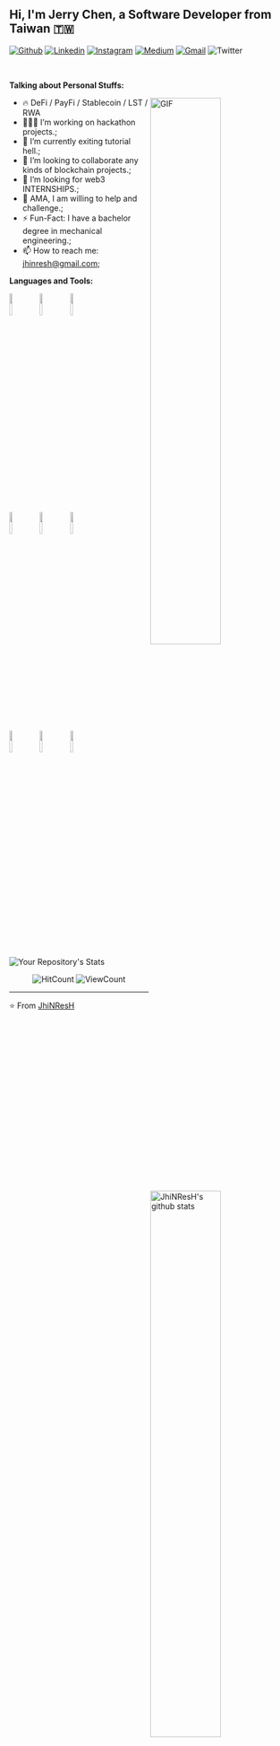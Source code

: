 <!-- Your title -->
## Hi, I'm Jerry Chen, a Software Developer from Taiwan 🇹🇼

<!-- Your badges
You can use the website to generate badges: https://shields.io/
-->

[![Github](https://img.shields.io/badge/-Github-000?style=flat&logo=Github&logoColor=white)](https://github.com/JhiNResH)
[![Linkedin](https://img.shields.io/badge/-LinkedIn-blue?style=flat&logo=Linkedin&logoColor=white)](https://www.linkedin.com/in/chien-jui-jerry-chen-21a11720a/)
[![Instagram](https://img.shields.io/badge/-Instagram-c13584?style=flat&labelColor=c13584&logo=instagram&logoColor=white)](https://www.instagram.com/jhinresh49/)
[![Medium](https://img.shields.io/badge/Medium-000000?style=for-the-badge&logo=medium&logoColor=white)](https://medium.com/@dontforgetbananatiff/)
[![Gmail](https://img.shields.io/badge/-Gmail-c14438?style=flat&logo=Gmail&logoColor=white)](mailto:jhinresh@gmail.com)
![Twitter](https://img.shields.io/twitter/follow/JhiNResH?label=JhiNResH&style=social)

&nbsp;

<!-- Talking about you -->
**Talking about Personal Stuffs:**

<!-- Any image aligned to the right. Beware the width -->
<img width="50%" align="right" alt="GIF" src="https://media.giphy.com/media/VekcnHOwOI5So/giphy.gif" />

- 🔥 DeFi / PayFi / Stablecoin / LST / RWA
- 👨🏽‍💻 I’m working on hackathon projects.;
- 🌱 I’m currently exiting tutorial hell.; 
- 👯 I’m looking to collaborate any kinds of blockchain projects.;
- 🤔 I’m looking for web3 INTERNSHIPS.;
- 💬 AMA, I am willing to help and challenge.;
- ⚡️ Fun-Fact: I have a bachelor degree in mechanical engineering.;
- 📫 How to reach me: jhinresh@gmail.com;

**Languages and Tools:** 

<!-- Your github readme stats
You can use this api: https://github.com/anuraghazra/github-readme-stats
-->
<p>
  <a href="https://github.com/JhiNResH/Share2Earn">
    <img width="50%" align="right" alt="JhiNResH's github stats" src="https://github-readme-stats.vercel.app/api?username=JhiNResH&show_icons=true&hide_border=true" />
  </a>
  
  <!-- Your languages and tools. Be careful with the alignment. 
  You can use this sites to get logos: https://www.vectorlogo.zone or https://simpleicons.org/
  -->
  <code><img width="10%" src="https://www.vectorlogo.zone/logos/javascript/javascript-vertical.svg"></code>
  <code><img width="10%" src="https://www.vectorlogo.zone/logos/python/python-ar21.svg"></code>
  <code><img width="10%" src="https://www.vectorlogo.zone/logos/nodejs/nodejs-ar21.svg"></code>
  <br />
  <code><img width="10%" src="https://www.vectorlogo.zone/logos/rust-lang/rust-lang-icon.svg"></code>
  <code><img width="10%" src="https://www.anchor-lang.com/logo.png"></code>
  <code><img width="10%" src="https://github.com/uiwjs/file-icons/blob/master/icon/solidity.svg"></code>
  <br />
  <code><img width="10%" src="https://www.vectorlogo.zone/logos/reactjs/reactjs-ar21.svg"></code>
  <code><img width="10%" src="https://www.vectorlogo.zone/logos/mongodb/mongodb-ar21.svg"></code>
  <code><img width="10%" src="https://www.vectorlogo.zone/logos/git-scm/git-scm-ar21.svg"></code>
  <br />
</p>


![Your Repository's Stats](https://github-readme-stats.vercel.app/api/top-langs/?username=JhiNResH&theme=blue-green)

<!-- Your hits or visitors
site: http://hits.dwyl.com or https://visitor-badge.glitch.me
Both apis are in trouble due to the number of requests, if you know any other to register visitors, great
-->
<p align="center">
  <img alt="HitCount" src="http://hits.dwyl.com/JhiNResH/JhiNResH.svg" />
  <!-- https://github.com/wesky93/views this is a clone of the hits -->
  <img alt="ViewCount" src="https://views.whatilearened.today/views/github/JhiNResH/JhiNResH.svg" />
</p>

<!-- ## Support me -->

---

<!-- This readme was created by Jerry Chen - https://github.com/JhiNResH -->
⭐️ From [JhiNResH](https://github.com/JhiNResH)
